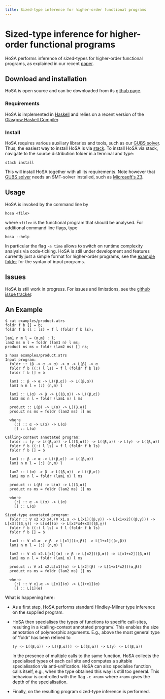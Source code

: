 ```yaml
---
title: Sized-type inference for higher-order functional programs
---
```

# Sized-type inference for higher-order functional programs

HoSA performs inference of sized-types for higher-order functional programs,
as explained in our recent [paper](http://cl-informatik.uibk.ac.at/users/zini/papers/ADL:ICFP:17.pdf). 


## Download and installation
HoSA is open source and can be downloaded from its [github page](https://github.com/mzini/hosa/tree/polymorph).

### Requirements
HoSA is implemented in [Haskell](https://www.haskell.org/) and relies on a recent version of the
[Glasgow Haskell Compiler](https://www.haskell.org/ghc/). 

### Install
HoSA requires various auxiliary libraries and tools, such as our [GUBS solver](https://github.com/mzini/gubs).
Thus, the easiest way to install HoSA is via [stack](https://docs.haskellstack.org/en/stable/README/).
To install HoSA via stack, navigate to the source distribution folder in a terminal and type:

~~~~~~~
stack install
~~~~~~~

This will install HoSA together with all its requirements. Note however that
[GUBS solver](https://github.com/mzini/gubs) needs an SMT-solver installed, such as
[Microsoft's Z3](https://github.com/Z3Prover/z3).


## Usage
HoSA is invoked by the command line by

~~~~~~~
hosa <file>
~~~~~~~

where `<file>` is the functional program that should be analysed.
For additional command line flags, type

~~~~~~~
hosa --help
~~~~~~~

In particular the flag `-a time` allows to switch on runtime complexity analysis
via code-ticking.
HoSA is still under development and features currently just a simple format
for higher-order programs, see the
[example folder](https://github.com/mzini/hosa/tree/polymorph/examples)
for the syntax of input programs.


## Issues
HoSA is still work in progress. For issues and limitations, see the [github issue tracker](https://github.com/mzini/hosa/issues).


## An Example

~~~~~~~
$ cat examples/product.atrs 
foldr f b [] = b;
foldr f b (l : ls) = f l (foldr f b ls);

lam1 n m l = (n,m) : l;
lam2 ms n l = foldr (lam1 n) l ms;
product ns ms = foldr (lam2 ms) [] ns;

$ hosa examples/product.atrs
Input program:
  foldr :: (β -> α -> α) -> α -> L(β) -> α
  foldr f b ((:) l ls) = f l (foldr f b ls)
  foldr f b [] = b
  
  lam1 :: β -> α -> L((β,α)) -> L((β,α))
  lam1 n m l = (:) (n,m) l
  
  lam2 :: L(α) -> β -> L((β,α)) -> L((β,α))
  lam2 ms n l = foldr (lam1 n) l ms
  
  product :: L(β) -> L(α) -> L((β,α))
  product ns ms = foldr (lam2 ms) [] ns
  
  where
    (:) :: α -> L(α) -> L(α)
    [] :: L(α)

Calling-context annotated program:
  foldr :: (γ -> L((β,α)) -> L((β,α))) -> L((β,α)) -> L(γ) -> L((β,α))
  foldr f b ((:) l ls) = f l (foldr f b ls)
  foldr f b [] = b
  
  lam1 :: β -> α -> L((β,α)) -> L((β,α))
  lam1 n m l = (:) (n,m) l
  
  lam2 :: L(α) -> β -> L((β,α)) -> L((β,α))
  lam2 ms n l = foldr (lam1 n) l ms
  
  product :: L(β) -> L(α) -> L((β,α))
  product ns ms = foldr (lam2 ms) [] ns
  
  where
    (:) :: α -> L(α) -> L(α)
    [] :: L(α)

Sized-type annotated program:
  foldr :: ∀ x2 x3 x4.(∀ x1.α -> L[x1]((β,γ)) -> L[x1+x2]((β,γ))) -> L[x3]((β,γ)) -> L[x4](α) -> L[x2*x4+x3]((β,γ))
  foldr f b ((:) l ls) = f l (foldr f b ls)
  foldr f b [] = b
  
  lam1 :: ∀ x1.α -> β -> L[x1]((α,β)) -> L[1+x1]((α,β))
  lam1 n m l = (:) (n,m) l
  
  lam2 :: ∀ x1 x2.L[x1](α) -> β -> L[x2]((β,α)) -> L[x1+x2]((β,α))
  lam2 ms n l = foldr (lam1 n) l ms
  
  product :: ∀ x1 x2.L[x1](α) -> L[x2](β) -> L[1+x1*x2]((α,β))
  product ns ms = foldr (lam2 ms) [] ns
  
  where
    (:) :: ∀ x1.α -> L[x1](α) -> L[1+x1](α)
    [] :: L[1](α)
~~~~~~~

What is happening here:

  * As a first step, HoSA performs standard Hindley-Milner type inference on the supplied program.

  * HoSA then specialises the types of functions to specific call-sites, resulting in a
    /calling-context annotated program/. This enables the size annotation of polymorphic
    arguments. E.g., above the most general type of 'foldr' has been refined to

    ~~~~~~~
    (γ -> L((β,α)) -> L((β,α))) -> L((β,α)) -> L(γ) -> L((β,α))
    ~~~~~~~

    In the presence of multiple calls to the same function, HoSA collects the specialised
    types of each call site and computes a suitable specialisation via anti-unification.
    HoSA can also specialise function calls itself, e.g., when the type obtained this way is
    still too general. This behaviour is controlled with the flag `-c <num>` where `<num>` gives
    the depth of the specialisation.

  * Finally, on the resulting program sized-type inference is performed. 


